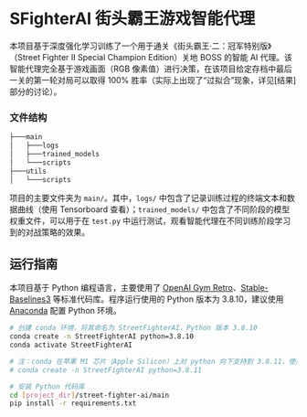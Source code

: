 # SFighterAI 街头霸王游戏智能代理

本项目基于深度强化学习训练了一个用于通关《街头霸王·二：冠军特别版》（Street Fighter II Special Champion Edition）关地 BOSS 的智能 AI 代理。该智能代理完全基于游戏画面（RGB 像素值）进行决策，在该项目给定存档中最后一关的第一轮对局可以取得 100% 胜率（实际上出现了“过拟合”现象，详见[结果]部分的讨论）。

### 文件结构

```bash
├───main
│   ├───logs
│   ├───trained_models
│   └───scripts
├───utils
│   └───scripts
```

项目的主要文件夹为 `main/`。其中，`logs/` 中包含了记录训练过程的终端文本和数据曲线（使用 Tensorboard 查看）；`trained_models/` 中包含了不同阶段的模型权重文件，可以用于在 `test.py` 中运行测试，观看智能代理在不同训练阶段学习到的对战策略的效果。

## 运行指南

本项目基于 Python 编程语言，主要使用了 [OpenAI Gym Retro](https://retro.readthedocs.io/en/latest/getting_started.html)、[Stable-Baselines3](https://stable-baselines3.readthedocs.io/en/master/) 等标准代码库。程序运行使用的 Python 版本为 3.8.10，建议使用 [Anaconda](https://www.anaconda.com) 配置 Python 环境。

```bash
# 创建 conda 环境，将其命名为 StreetFighterAI，Python 版本 3.8.10
conda create -n StreetFighterAI python=3.8.10
conda activate StreetFighterAI

# 注：conda 在苹果 M1 芯片（Apple Silicon）上对 python 向下支持到 3.8.11，使用以下指令创建环境：
# conda create -n StreetFighterAI python=3.8.11

# 安装 Python 代码库
cd [project_dir]/street-fighter-ai/main
pip install -r requirements.txt
```
